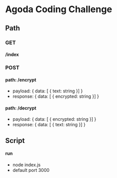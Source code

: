 # Agoda Coding Challenge
## Path

### GET
#### /index

### POST
#### path: /encrypt
* payload: { data: [ { text: string }] }
* response: { data: [ { encrypted: string }] }
#### path: /decrypt
* payload: { data: [ { encrypted: string }] }
* response: { data: [ { text: string }] }

## Script
#### run
* node index.js
* default port 3000
